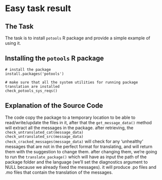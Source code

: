 # Easy task result

## The Task

The task is to install `potools` R package and provide a simple example
of using it.

## Installing the `potools` R package

    # install the package
    install.packages('potools')

    # make sure that all the system utilities for running package translation are installed
    check_potools_sys_reqs()

## Explanation of the Source Code

The code copy the package to a temporary location to be able to
read/write/update the files in it, after that the `get_message_data()`
method will extract all the messages in the package. after retrieving,
the `check_untranslated_cat(message_data)`
`check_untranslated_src(message_data)`
`check_cracked_messages(message_data)` will check for any ‘unhealthy’
messages that are not in the perfect format for translating, and will
return them with the suggestion to change them. after changing them,
we’re going to run the `translate_package()` which will have as input
the path of the package folder and the language (we’ll set the
diagnostics argument to NULL because we already fixed the messages). it
will produce .po files and .mo files that contain the translation of the
messages.
